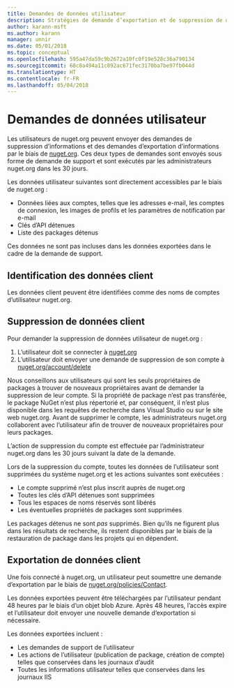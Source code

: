 ```yaml
---
title: Demandes de données utilisateur
description: Stratégies de demande d’exportation et de suppression de données utilisateur
author: karann-msft
ms.author: karann
manager: unnir
ms.date: 05/01/2018
ms.topic: conceptual
ms.openlocfilehash: 595a47da59c9b2672a10fc0f19e528c36a790134
ms.sourcegitcommit: 68c8a494a11c892ac671fec3170ba7be97fb044d
ms.translationtype: HT
ms.contentlocale: fr-FR
ms.lasthandoff: 05/04/2018
---
```

# <a name="user-data-requests"></a>Demandes de données utilisateur

Les utilisateurs de nuget.org peuvent envoyer des demandes de suppression d’informations et des demandes d’exportation d’informations par le biais de [nuget.org](https://www.nuget.org). Ces deux types de demandes sont envoyés sous forme de demande de support et sont exécutés par les administrateurs nuget.org dans les 30 jours.

Les données utilisateur suivantes sont directement accessibles par le biais de nuget.org :

* Données liées aux comptes, telles que les adresses e-mail, les comptes de connexion, les images de profils et les paramètres de notification par e-mail
* Clés d’API détenues
* Liste des packages détenus

Ces données ne sont pas incluses dans les données exportées dans le cadre de la demande de support.

## <a name="identifying-customer-data"></a>Identification des données client

Les données client peuvent être identifiées comme des noms de comptes d’utilisateur nuget.org.

## <a name="deleting-customer-data"></a>Suppression de données client

Pour demander la suppression de données utilisateur de nuget.org :

1. L’utilisateur doit se connecter à [nuget.org](https://www.nuget.org)
1. L’utilisateur doit envoyer une demande de suppression de son compte à [nuget.org/account/delete](https://www.nuget.org/account/delete)

Nous conseillons aux utilisateurs qui sont les seuls propriétaires de packages à trouver de nouveaux propriétaires avant de demander la suppression de leur compte. Si la propriété de package n’est pas transférée, le package NuGet n’est plus répertorié et, par conséquent, il n’est plus disponible dans les requêtes de recherche dans Visual Studio ou sur le site web nuget.org. Avant de supprimer le compte, les administrateurs nuget.org collaborent avec l’utilisateur afin de trouver de nouveaux propriétaires pour leurs packages.

L’action de suppression du compte est effectuée par l’administrateur nuget.org dans les 30 jours suivant la date de la demande.

Lors de la suppression du compte, toutes les données de l’utilisateur sont supprimées du système nuget.org et les actions suivantes sont exécutées :

* Le compte supprimé n’est plus inscrit auprès de nuget.org
* Toutes les clés d’API détenues sont supprimées
* Tous les espaces de noms réservés sont libérés
* Les éventuelles propriétés de packages sont supprimées

Les packages détenus ne sont *pas* supprimés. Bien qu’ils ne figurent plus dans les résultats de recherche, ils restent disponibles par le biais de la restauration de package dans les projets qui en dépendent.

## <a name="exporting-customer-data"></a>Exportation de données client

Une fois connecté à nuget.org, un utilisateur peut soumettre une demande d’exportation par le biais de [nuget.org/policies/Contact](https://www.nuget.org/policies/Contact).

Les données exportées peuvent être téléchargées par l’utilisateur pendant 48 heures par le biais d’un objet blob Azure. Après 48 heures, l’accès expire et l’utilisateur doit envoyer une nouvelle demande d’exportation si nécessaire.

Les données exportées incluent :

* Les demandes de support de l’utilisateur
* Les actions de l’utilisateur (publication de package, création de compte) telles que conservées dans les journaux d’audit
* Toutes les informations utilisateur telles que conservées dans les journaux IIS
